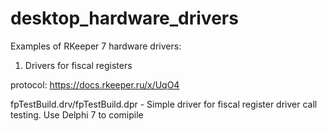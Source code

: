 # desktop_hardware_drivers

Examples of RKeeper 7 hardware drivers:

1. Drivers for fiscal registers

protocol: https://docs.rkeeper.ru/x/UqO4

fpTestBuild.drv/fpTestBuild.dpr - Simple driver for fiscal register driver call testing. Use Delphi 7 to comipile

